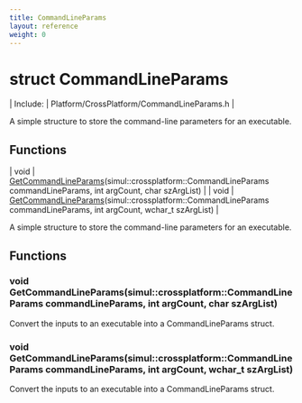 ```yaml
---
title: CommandLineParams
layout: reference
weight: 0
---
```

struct CommandLineParams
===

| Include: | Platform/CrossPlatform/CommandLineParams.h |

A simple structure to store the command-line parameters for an executable.
  


Functions
---

| void | [GetCommandLineParams](#GetCommandLineParams)(simul::crossplatform::CommandLineParams commandLineParams, int argCount, char szArgList) |
| void | [GetCommandLineParams](#GetCommandLineParams)(simul::crossplatform::CommandLineParams commandLineParams, int argCount, wchar_t szArgList) |

A simple structure to store the command-line parameters for an executable.
  


Functions
---
<a name="GetCommandLineParams"></a>
### void GetCommandLineParams(simul::crossplatform::CommandLineParams commandLineParams, int argCount, char szArgList)
Convert the inputs to an executable into a CommandLineParams struct.
<a name="GetCommandLineParams"></a>
### void GetCommandLineParams(simul::crossplatform::CommandLineParams commandLineParams, int argCount, wchar_t szArgList)
Convert the inputs to an executable into a CommandLineParams struct.
